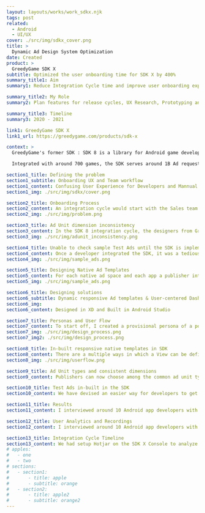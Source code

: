 ```yaml
---
layout: layouts/works/work_sdkx.njk
tags: post
related:
  - Android
  - UI/UX
cover: ./src/img/sdkx_cover.png
title: >
  Dynamic Ad Design System Optimization
date: Created
product: >
  GreedyGame SDK X
subtitle: Optimized the user onboarding time for SDK X by 400%
summary_title1: Aim
summary1: Reduce Integration Cycle time and improve user onboarding experience

summary_title2: My Role
summary2: Plan features for release cycles, UX Research, Prototyping and High-fidelity mocks, UI Development

summary_title3: Timeline
summary3: 2020 - 2021

link1: GreedyGame SDK X
link1_url: https://greedygame.com/products/sdk-x

context: >
  GreedyGame's former SDK : SDK 8 is a library for Android game developers to integrate ads in their apps for monetisation. SDK 8 can served ads from multiple ad inventories including Google AdMob, Facebook Ads, and in-house demand. The differentiating factor among the other alternatives in the ease of Native ads integration. 

  Integrated with around 700 games, the SDK serves around 1B Ad requests per month. To rethink the product cycle and onboarding for SDK developers; SDK itself needed to be rethought.

section1_title: Defining the problem
section1_subtitle: Onboarding UX and Team workflow
section1_content: Confusing User Experience for Developers and Mannual design system flow in the product team
section1_img: ./src/img/sdkx/cover.png

section2_title: Onboarding Process
section2_content: An integration cycle would start with the Sales team pitching it to the publishers, once a publisher is willing to integrate the SDK in their Android app, the design team would come up with suggestions for the ad placements and mocks, post that once everyone gets on the same page, the developer would go through the Docs on the website for the instructions to integrate using Android Studio.
section2_img: ./src/img/problem.png

section3_title: Ad Unit dimension inconsistency
section3_content: In the SDK 8 integration cycle, the designers from GreedyGame would design mocks in Photoshop which displayed ads over the screenshots to depict how the ad designs will look like when integrated. Once the app publisher approved of the placements, they would need to create ad units on the panel with an input box requesting dimensions. They did not understand what the actual values represented and how does it affect the actual ad size on Android phones.
section3_img: ./src/img/adunit_inconsistency.png

section4_title: Unable to check sample Test Ads until the SDK is implemented
section4_content: Once a developer integrated the SDK, it was a tedious task to get the sample test ads, to verify the implementation. The developers took about an hour in average to setup test ads in multiple devices. They had to verify the ad implementations such as refresh time, loading time, debugging the issues, and checking for design alignment. The process is different from Google's AdMob SDK and since a lot of developers were coming from those lines, this method seemed a little unusual and added to bad user experience.
section4_img: ./src/img/sample_ads.png

section5_title: Designing Native Ad Templates
section5_content: For each native ad space and each app a publisher integrated GreedyGame SDK in, graphic designers at GreedyGame had to design JSON template for the specific Ad Size, incorporating assets that matched the app's UI. This required a lot of man hours and monotonous activities that could be automated.
section5_img: ./src/img/sample_ads.png

section6_title: Designing solutions
section6_subtitle: Dynamic responsive Ad templates & User-centered Dashboard
section6_img:
section6_content: Designed in XD and Built in Android Studio

section7_title: Personas and User Flow
section7_content: To start off, I created a provisional persona of a potential developer and a publisher based off the dataset of 100s of past clients that have integrated GreedyGame's SDK into their apps. They are either developers or publishers; this persona was created with assumptions and not fully research-based but it was something that I came back to throughout my project to guide my design decisions and priorities. I also created a user flow to show the flow for a publisher who wants to integrate SDK in his app. The highlighted areas represent the first 3 pain points which I will tacle in my design solutions.
section7_img: ./src/img/design_process.png
section7_img2: ./src/img/design_process.png

section8_title: In-built responsive native templates in SDK
section8_content: There are a multiple ways in which a View can be defined in Android. I have designed a decision tree which selects an appropriate ad design XML on the basis of the height and width of the ad space. The size of the text, icon, button; the location of various elements are chosen automatically. This enables the developer to visualise a Test Ad as soon as it is implemented and the size and placement can be changed accordingly in no time. This saves a lot of time in the integration process.
section8_img: ./src/img/userflow.png

section9_title: Ad Unit types and consistent dimensions
section9_content: Publishers can now choose among the common ad unit types that they are familiar too, the width and height of which is a part of the Ad Unit description, that can be referred while implementing the Ad Unit in Android. I had conducted Design sessions where the different dimensions that the Android developers are familiar with were explained to the employees at GreedyGame to bring everyone to the same page.

section10_title: Test Ads in-built in the SDK
section10_content: We have devised an easier way for developers to get test ads. By default, any debug build that is created from Android Studio will get sample test ads. If for some reason you want to see the test ads on a release build, you can enable the enableDebug(true) method in the AppConfig Builder as a part of the SDK initialization.

section11_title: Results
section11_content: I interviewed around 10 Android app developers with each session lasting for about 2 hourse where we asked them to do the complete integration process, where I observed them throughout the process. Users were able to understand most of the things by themselves, but I had to assist them at some points through the documentation.

section12_title: User Analytics and Recordings
section12_content: I interviewed around 10 Android app developers with each session lasting for about 2 hourse where we asked them to do the complete integration process, where I observed them throughout the process. Users were able to understand most of the things by themselves, but I had to assist them at some points through the documentation.

section13_title: Integration Cycle Timeline
section13_content: We had setup Hotjar on the SDK X Console to analyze the user behaviours and understand the discoverability. Analysing over 1800 recordings in the first month, we found that the users were able to navigate and perform the tasks on the dashboard quicker as compared to the previous dashboard. Few users were unable to unable to understand the procedure after adding the ad units as they were not used to AdMob terminologies. However, the initial target audience for SDK X were users aquatinted with AdMob hence this issue can be considered insignificant.
# apples:
#   - one
#   - two
# sections:
#   - section1:
#       - title: apple
#       - subtitle: orange
#   - section2:
#       - title: apple2
#       - subtitle: orange2
---
```

